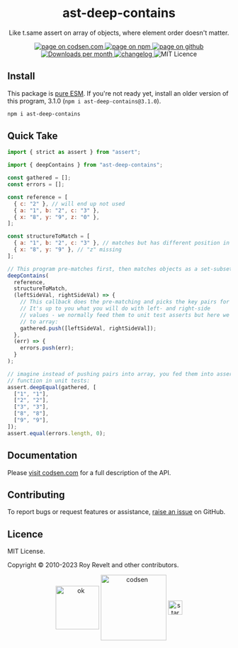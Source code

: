 <h1 align="center">ast-deep-contains</h1>

<p align="center">Like t.same assert on array of objects, where element order doesn't matter.</p>

<p align="center">
  <a href="https://codsen.com/os/ast-deep-contains" rel="nofollow noreferrer noopener">
    <img src="https://img.shields.io/badge/-codsen-blue?style=flat-square" alt="page on codsen.com">
  </a>
  <a href="https://www.npmjs.com/package/ast-deep-contains" rel="nofollow noreferrer noopener">
    <img src="https://img.shields.io/badge/-npm-blue?style=flat-square" alt="page on npm">
  </a>
  <a href="https://github.com/codsen/codsen/tree/main/packages/ast-deep-contains" rel="nofollow noreferrer noopener">
    <img src="https://img.shields.io/badge/-github-blue?style=flat-square" alt="page on github">
  </a>
  <a href="https://npmcharts.com/compare/ast-deep-contains?interval=30" rel="nofollow noreferrer noopener" target="_blank">
    <img src="https://img.shields.io/npm/dm/ast-deep-contains.svg?style=flat-square" alt="Downloads per month">
  </a>
  <a href="https://codsen.com/os/ast-deep-contains/changelog" rel="nofollow noreferrer noopener">
    <img src="https://img.shields.io/badge/changelog-here-brightgreen?style=flat-square" alt="changelog">
  </a>
  <img src="https://img.shields.io/badge/licence-MIT-brightgreen.svg?style=flat-square" alt="MIT Licence">
</p>

## Install

This package is [pure ESM](https://gist.github.com/sindresorhus/a39789f98801d908bbc7ff3ecc99d99c). If you're not ready yet, install an older version of this program, 3.1.0 (`npm i ast-deep-contains@3.1.0`).

```bash
npm i ast-deep-contains
```

## Quick Take

```js
import { strict as assert } from "assert";

import { deepContains } from "ast-deep-contains";

const gathered = [];
const errors = [];

const reference = [
  { c: "2" }, // will end up not used
  { a: "1", b: "2", c: "3" },
  { x: "8", y: "9", z: "0" },
];

const structureToMatch = [
  { a: "1", b: "2", c: "3" }, // matches but has different position in the source
  { x: "8", y: "9" }, // "z" missing
];

// This program pre-matches first, then matches objects as a set-subset
deepContains(
  reference,
  structureToMatch,
  (leftSideVal, rightSideVal) => {
    // This callback does the pre-matching and picks the key pairs for you.
    // It's up to you what you will do with left- and right-side
    // values - we normally feed them to unit test asserts but here we just push
    // to array:
    gathered.push([leftSideVal, rightSideVal]);
  },
  (err) => {
    errors.push(err);
  }
);

// imagine instead of pushing pairs into array, you fed them into assert
// function in unit tests:
assert.deepEqual(gathered, [
  ["1", "1"],
  ["2", "2"],
  ["3", "3"],
  ["8", "8"],
  ["9", "9"],
]);
assert.equal(errors.length, 0);
```

## Documentation

Please [visit codsen.com](https://codsen.com/os/ast-deep-contains/) for a full description of the API.

## Contributing

To report bugs or request features or assistance, [raise an issue](https://github.com/codsen/codsen/issues/new/choose) on GitHub.

## Licence

MIT License.

Copyright © 2010-2023 Roy Revelt and other contributors.

<p align="center"><img src="https://codsen.com/images/png-codsen-ok.png" width="98" alt="ok" align="center"> <img src="https://codsen.com/images/png-codsen-1.png" width="148" alt="codsen" align="center"> <img src="https://codsen.com/images/png-codsen-star-small.png" width="32" alt="star" align="center"></p>

